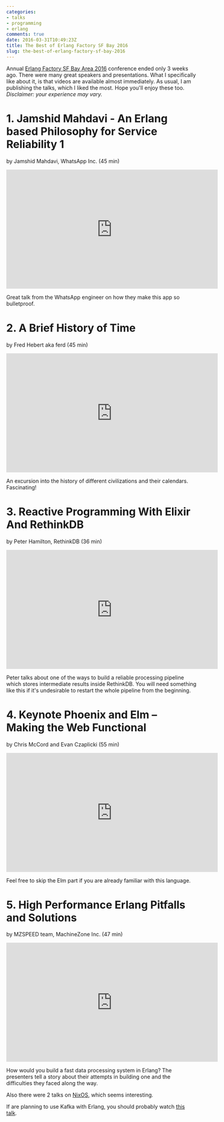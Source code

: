 ```yaml
---
categories:
- talks
- programming
- erlang
comments: true
date: 2016-03-31T10:49:23Z
title: The Best of Erlang Factory SF Bay 2016
slug: the-best-of-erlang-factory-sf-bay-2016
---
```


Annual [Erlang Factory SF Bay Area
2016](http://www.erlang-factory.com/sfbay2016) conference ended only 3 weeks
ago. There were many great speakers and presentations. What I specifically like
about it, is that videos are available almost immediately. As usual, I am
publishing the talks, which I liked the most. Hope you'll enjoy these too.
_Disclaimer: your experience may vary._

<!--more-->

# 1. Jamshid Mahdavi - An Erlang based Philosophy for Service Reliability 1

by Jamshid Mahdavi, WhatsApp Inc. (45 min)

<iframe width="560" height="315" src="https://www.youtube.com/embed/tW49z8HqsNw" frameborder="0" allowfullscreen></iframe>

Great talk from the WhatsApp engineer on how they make this app so bulletproof.

# 2. A Brief History of Time

by Fred Hebert aka ferd (45 min)

<iframe width="560" height="315" src="https://www.youtube.com/embed/WoUn2XQvGDw" frameborder="0" allowfullscreen></iframe>

An excursion into the history of different civilizations and their calendars. Fascinating!

# 3. Reactive Programming With Elixir And RethinkDB

by Peter Hamilton, RethinkDB (36 min)

<iframe width="560" height="315" src="https://www.youtube.com/embed/6K0Tjvn6PV8" frameborder="0" allowfullscreen></iframe>

Peter talks about one of the ways to build a reliable processing pipeline which
stores intermediate results inside RethinkDB. You will need something like this
if it's undesirable to restart the whole pipeline from the beginning.

# 4. Keynote Phoenix and Elm – Making the Web Functional

by Chris McCord and Evan Czaplicki (55 min)

<iframe width="560" height="315" src="https://www.youtube.com/embed/XJ9ckqCMiKk" frameborder="0" allowfullscreen></iframe>

Feel free to skip the Elm part if you are already familiar with this language.

# 5. High Performance Erlang Pitfalls and Solutions

by MZSPEED team, MachineZone Inc. (47 min)

<iframe width="560" height="315" src="https://www.youtube.com/embed/SPZV2h_r4U0" frameborder="0" allowfullscreen></iframe>

How would you build a fast data processing system in Erlang? The presenters
tell a story about their attempts in building one and the difficulties they
faced along the way.

Also there were 2 talks on [NixOS](https://nixos.org/), which seems interesting.

If are planning to use Kafka with Erlang, you should probably watch [this talk](https://youtu.be/FTLTbB8BlYc).

